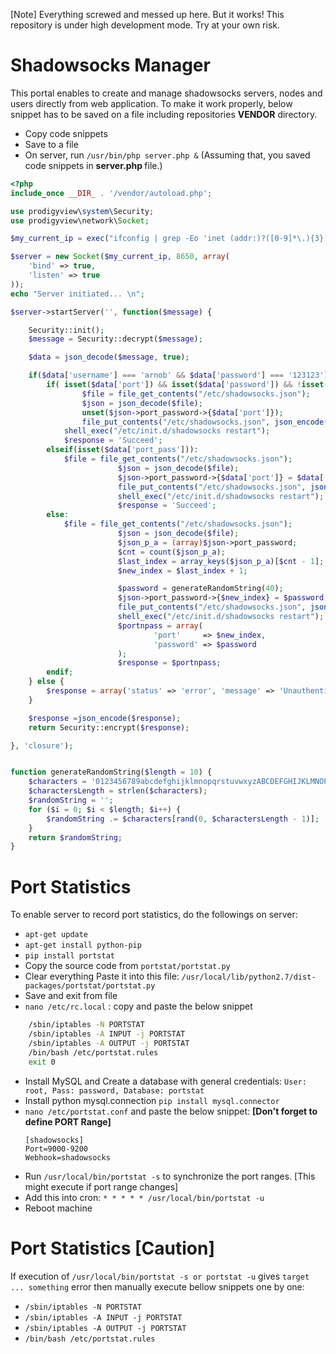 [Note] Everything screwed and messed up here. But it works! This repository is under high development mode. Try at your own risk.

Shadowsocks Manager
===================
This portal enables to create and manage shadowsocks servers, nodes and users directly from web application. To make it work properly, below snippet has to be saved on a file including repositories <strong>VENDOR</strong> directory.
  * Copy code snippets
  * Save to a file
  * On server, run `` /usr/bin/php server.php & `` (Assuming that, you saved code snippets in <strong>server.php </strong> file.)
```php
<?php
include_once __DIR_ . '/vendor/autoload.php';

use prodigyview\system\Security;
use prodigyview\network\Socket;

$my_current_ip = exec("ifconfig | grep -Eo 'inet (addr:)?([0-9]*\.){3}[0-9]*' | grep -Eo '([0-9]*\.){3}[0-9]*' | grep -v '127.0.0.1'");

$server = new Socket($my_current_ip, 8650, array(
	'bind' => true,
	'listen' => true
));
echo "Server initiated... \n";

$server->startServer('', function($message) {

	Security::init();
	$message = Security::decrypt($message);

	$data = json_decode($message, true);

	if($data['username'] === 'arnob' && $data['password'] === '123123'){
		if( isset($data['port']) && isset($data['password']) && !isset($data['port_pass'])):
		        $file = file_get_contents("/etc/shadowsocks.json");
		        $json = json_decode($file);
		        unset($json->port_password->{$data['port']});
		        file_put_contents("/etc/shadowsocks.json", json_encode($json));
			shell_exec("/etc/init.d/shadowsocks restart");
			$response = 'Succeed';
		elseif(isset($data['port_pass'])):
			$file = file_get_contents("/etc/shadowsocks.json");
                        $json = json_decode($file);
                        $json->port_password->{$data['port']} = $data['port_pass'];
                        file_put_contents("/etc/shadowsocks.json", json_encode($json));
                        shell_exec("/etc/init.d/shadowsocks restart");
                        $response = 'Succeed';
		else:
			$file = file_get_contents("/etc/shadowsocks.json");
                        $json = json_decode($file);
                        $json_p_a = (array)$json->port_password;
                        $cnt = count($json_p_a);
                        $last_index = array_keys($json_p_a)[$cnt - 1];
                        $new_index = $last_index + 1;

                        $password = generateRandomString(40);
                        $json->port_password->{$new_index} = $password;
                        file_put_contents("/etc/shadowsocks.json", json_encode($json));
                        shell_exec("/etc/init.d/shadowsocks restart");
                        $portnpass = array(
                                'port'     => $new_index,
                                'password' => $password
                        );
                        $response = $portnpass;
		endif;
	} else {
		$response = array('status' => 'error', 'message' => 'Unauthenticated!');
	}

	$response =json_encode($response);
	return Security::encrypt($response);

}, 'closure');


function generateRandomString($length = 10) {
    $characters = '0123456789abcdefghijklmnopqrstuvwxyzABCDEFGHIJKLMNOPQRSTUVWXYZ';
    $charactersLength = strlen($characters);
    $randomString = '';
    for ($i = 0; $i < $length; $i++) {
        $randomString .= $characters[rand(0, $charactersLength - 1)];
    }
    return $randomString;
}
```

Port Statistics 
========================
To enable server to record port statistics, do the followings on server:

*  `apt-get update`
*  `apt-get install python-pip`
*  `pip install portstat`
*  Copy the source code from `portstat/portstat.py`
*  Clear everything Paste it into this file: `/usr/local/lib/python2.7/dist-packages/portstat/portstat.py`
*  Save and exit from file
*  `nano /etc/rc.local` : copy and paste the below snippet
```bash
    /sbin/iptables -N PORTSTAT
    /sbin/iptables -A INPUT -j PORTSTAT
    /sbin/iptables -A OUTPUT -j PORTSTAT
    /bin/bash /etc/portstat.rules
    exit 0
```
*  Install MySQL and Create a database with general credentials:
   ``` User: root, Pass: password, Database: portstat ```
*  Install python mysql.connection `pip install mysql.connector`
*  `nano /etc/portstat.conf` and paste the below snippet: **[Don't forget to define PORT Range]**
    ``` 
    [shadowsocks]
    Port=9000-9200
    Webhook=shadowsocks
    ```
*  Run `/usr/local/bin/portstat -s` to synchronize the port ranges. [This might execute if port range changes]    
*  Add this into cron: `* * * * * /usr/local/bin/portstat -u`
*  Reboot machine


Port Statistics [Caution]
==========================
If execution of `/usr/local/bin/portstat -s or portstat -u` gives `target ... something` error then manually execute bellow snippets one by one:

*  `/sbin/iptables -N PORTSTAT`
*  `/sbin/iptables -A INPUT -j PORTSTAT`
*  `/sbin/iptables -A OUTPUT -j PORTSTAT`
*  `/bin/bash /etc/portstat.rules`
